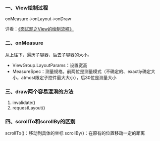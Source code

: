 ### 一、View绘制过程 ###

onMeasure->onLayout->onDraw

详看：[《面试题之View的绘制流程》](https://www.jianshu.com/p/8a71cbf7622d)

### 二、onMeasure ###

从上往下，遍历子容器，后去子容器的大小。

- ViewGroup.LayoutParams：设置宽高
- MeasureSpec：测量规格。前两位是测量模式（不确定的、exactly确定大小，atmost限定子控件最大大小），后30位是测量大小


### 三、draw两个容易混淆的方法 ###

1. invalidate()
2. requestLayout()

### 四、scrollTo和scrollBy的区别 ###

scrollTo()：移动到具体的坐标
scrollBy()：在原有的位置移动一定的距离
